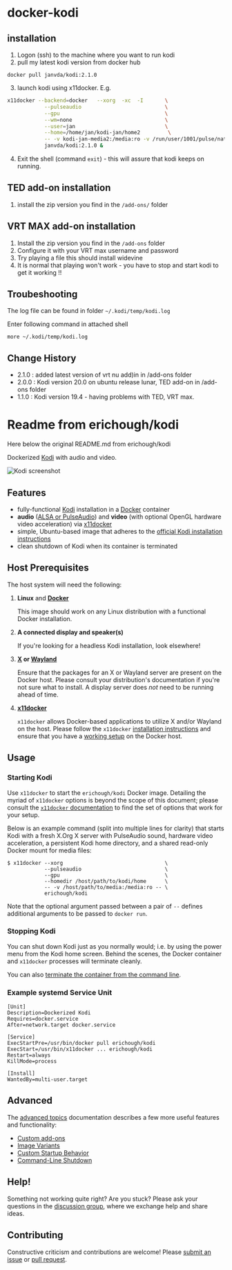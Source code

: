 # docker-kodi

## installation

1. Logon (ssh) to the machine where you want to run kodi
2. pull my latest kodi version from docker hub

```
docker pull janvda/kodi:2.1.0
```

3. launch kodi using x11docker.  E.g.

```bash
x11docker --backend=docker   --xorg  -xc  -I       \
            --pulseaudio                           \
            --gpu                                  \
            --wm=none                              \
            --user=jan                             \
            --home=/home/jan/kodi-jan/home2         \
            -- -v kodi-jan-media2:/media:ro -v /run/user/1001/pulse/native:/x11docker/pulseaudio.socket -p 8090:8080 --      \
            janvda/kodi:2.1.0 &
```

4.  Exit the shell (command `exit`) - this will assure that kodi keeps on running.

## TED add-on installation

1. install the zip version you find in the `/add-ons/` folder
## VRT MAX add-on installation

1. Install the zip version you find in the `/add-ons` folder 
2. Configure it with your VRT max username and password
3. Try playing a file this should install widevine
4. It is normal that playing won't work - you have to stop and start kodi to get it working !!

## Troubeshooting

The log file can be found in folder `~/.kodi/temp/kodi.log`

Enter following command in attached shell

```
more ~/.kodi/temp/kodi.log
```

## Change History

* 2.1.0 : added latest version of vrt nu add)in in /add-ons folder
* 2.0.0 : Kodi version 20.0 on ubuntu release lunar, TED add-on in /add-ons folder
* 1.1.0 : Kodi version 19.4 - having problems with TED, VRT max.
# Readme from erichough/kodi

Here below the original README.md from erichough/kodi

Dockerized [Kodi](https://kodi.tv/) with audio and video.

![Kodi screenshot](https://kodi.tv/sites/default/files/page/field_image/about--devices.jpg "Kodi screenshot")

## Features

* fully-functional [Kodi](https://kodi.tv/) installation in a [Docker](https://www.docker.com/) container
* **audio** ([ALSA or PulseAudio](https://kodi.wiki/view/Linux_audio)) and **video** (with optional OpenGL hardware 
  video acceleration) via [x11docker](https://github.com/mviereck/x11docker/)
* simple, Ubuntu-based image that adheres to the [official Kodi installation instructions](https://kodi.wiki/view/HOW-TO:Install_Kodi_for_Linux#Installing_Kodi_on_Ubuntu-based_distributions)
* clean shutdown of Kodi when its container is terminated

## Host Prerequisites

The host system will need the following:

1. **Linux** and [**Docker**](https://www.docker.com)

   This image should work on any Linux distribution with a functional Docker installation.
   
1. **A connected display and speaker(s)**

   If you're looking for a headless Kodi installation, look elsewhere!

1. **[X](https://www.x.org/) or [Wayland](https://wayland.freedesktop.org/)**

   Ensure that the packages for an X or Wayland server are present on the Docker host. Please consult your distribution's 
   documentation if you're not sure what to install. A display server does *not* need to be running ahead of time.

1. **[x11docker](https://github.com/mviereck/x11docker/)**

   `x11docker` allows Docker-based applications to utilize X and/or Wayland on the host. Please follow the `x11docker` 
   [installation instructions](https://github.com/mviereck/x11docker#installation) and ensure that you have a 
   [working setup](https://github.com/mviereck/x11docker#examples) on the Docker host.
       
## Usage

### Starting Kodi

Use `x11docker` to start the `erichough/kodi` Docker image. Detailing the myriad of `x11docker` options is beyond the 
scope of this document; please consult the [`x11docker` documentation](https://github.com/mviereck/x11docker/) to find 
the set of options that work for your setup.

Below is an example command (split into multiple lines for clarity) that starts Kodi with a fresh X.Org X server with
PulseAudio sound, hardware video acceleration, a persistent Kodi home directory, and a shared read-only Docker mount for
media files:

    $ x11docker --xorg                                 \
                --pulseaudio                           \
                --gpu                                  \
                --homedir /host/path/to/kodi/home      \
                -- -v /host/path/to/media:/media:ro -- \
                erichough/kodi
           
Note that the optional argument passed between a pair of `--` defines additional arguments to be passed to `docker run`.

### Stopping Kodi

You can shut down Kodi just as you normally would; i.e. by using the power menu from the Kodi home screen. 
Behind the scenes, the Docker container and `x11docker` processes will terminate cleanly.

You can also [terminate the container from the command line](doc/advanced.md#command-line-shutdown).

### Example systemd Service Unit

    [Unit]
    Description=Dockerized Kodi
    Requires=docker.service
    After=network.target docker.service
    
    [Service]
    ExecStartPre=/usr/bin/docker pull erichough/kodi
    ExecStart=/usr/bin/x11docker ... erichough/kodi
    Restart=always
    KillMode=process
    
    [Install]
    WantedBy=multi-user.target

## Advanced

The [advanced topics](doc/advanced.md) documentation describes a few more useful features and functionality:

 * [Custom add-ons](doc/advanced.md#custom-add-ons)
 * [Image Variants](doc/advanced.md#image-variants)
 * [Custom Startup Behavior](doc/advanced.md#custom-startup-behavior)
 * [Command-Line Shutdown](doc/advanced.md#command-line-shutdown)

## Help!

Something not working quite right? Are you stuck? Please ask your questions in the
[discussion group](https://github.com/ehough/docker-kodi/discussions), where we exchange help and share ideas.

## Contributing

Constructive criticism and contributions are welcome! Please 
[submit an issue](https://github.com/ehough/docker-kodi/issues/new) or 
[pull request](https://github.com/ehough/docker-kodi/compare).
